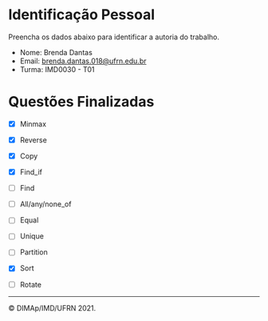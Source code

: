 # Identificação Pessoal

Preencha os dados abaixo para identificar a autoria do trabalho.

- Nome: Brenda Dantas
- Email: brenda.dantas.018@ufrn.edu.br
- Turma: IMD0030 - T01

# Questões Finalizadas

- [X] Minmax
- [X] Reverse
- [X] Copy
- [X] Find_if
- [ ] Find
- [ ] All/any/none_of
- [ ] Equal
- [ ] Unique
- [ ] Partition
- [X] Sort
- [ ] Rotate


--------
&copy; DIMAp/IMD/UFRN 2021.